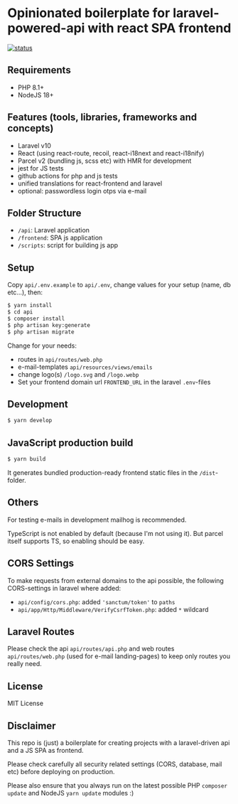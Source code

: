 # Opinionated boilerplate for laravel-powered-api with react SPA frontend

[![status](https://github.com/pstaender/laravel-api-react-frontend-boilerplate/actions/workflows/specs.yml/badge.svg)](https://github.com/pstaender/laravel-api-react-frontend-boilerplate/actions)

## Requirements

  * PHP 8.1+
  * NodeJS 18+

## Features (tools, libraries, frameworks and concepts)

  * Laravel v10
  * React (using react-route, recoil, react-i18next and react-i18nify)
  * Parcel v2 (bundling js, scss etc) with HMR for development
  * jest for JS tests
  * github actions for php and js tests
  * unified translations for react-frontend and laravel
  * optional: passwordless login otps via e-mail

## Folder Structure

  * `/api`: Laravel application
  * `/frontend`: SPA js application
  * `/scripts`: script for building js app

## Setup

Copy `api/.env.example` to `api/.env`, change values for your setup (name, db etc…), then:

```sh
$ yarn install
$ cd api
$ composer install
$ php artisan key:generate
$ php artisan migrate
```

Change for your needs:

  * routes in `api/routes/web.php`
  * e-mail-templates `api/resources/views/emails`
  * change logo(s) `/logo.svg` and `/logo.webp`
  * Set your frontend domain url `FRONTEND_URL` in the laravel `.env`-files

## Development

```sh
$ yarn develop
```

## JavaScript production build

```sh
$ yarn build
```

It generates bundled production-ready frontend static files in the `/dist`-folder.

## Others

For testing e-mails in development mailhog is recommended.

TypeScript is not enabled by default (because I'm not using it). But parcel itself supports TS, so enabling should be easy.

## CORS Settings

To make requests from external domains to the api possible, the following CORS-settings in laravel where added:

  * `api/config/cors.php`: added `'sanctum/token'` to `paths`
  * `api/app/Http/Middleware/VerifyCsrfToken.php`: added `*` wildcard

## Laravel Routes

Please check the api `api/routes/api.php` and web routes `api/routes/web.php` (used for e-mail landing-pages) to keep only routes you really need.

## License

MIT License

## Disclaimer

This repo is (just) a boilerplate for creating projects with a laravel-driven api and a JS SPA as frontend.

Please check carefully all security related settings (CORS, database, mail etc) before deploying on production.

Please also ensure that you always run on the latest possible PHP `composer update` and NodeJS `yarn update` modules :) 



